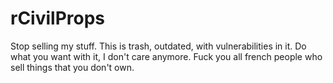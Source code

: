 # rCivilProps

Stop selling my stuff. This is trash, outdated, with vulnerabilities in it. Do what you want with it, I don't care anymore. Fuck you all french people who sell things that you don't own.

